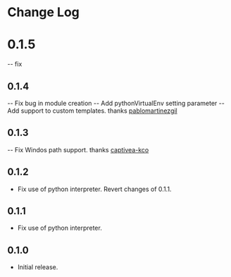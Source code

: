 # Change Log

# 0.1.5

-- fix 

## 0.1.4

-- Fix bug in module creation
-- Add pythonVirtualEnv setting parameter
-- Add support to custom templates. thanks [pablomartinezgil](https://github.com/pablomartinezgil)

## 0.1.3

-- Fix Windos path support. thanks [captivea-kco](https://github.com/captivea-kco)

## 0.1.2

- Fix use of python interpreter. Revert changes of 0.1.1.

## 0.1.1

- Fix use of python interpreter. 

## 0.1.0

- Initial release.